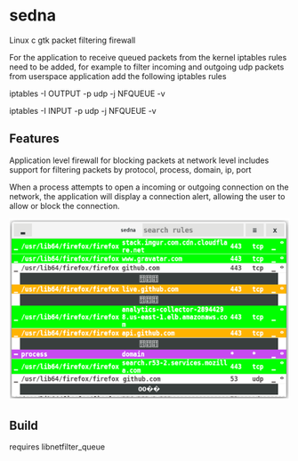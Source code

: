 # sedna
Linux c gtk packet filtering firewall 


For the application to receive queued packets from the kernel iptables rules need to be added, for example to filter incoming and outgoing udp packets from userspace application add the following iptables rules 

iptables -I OUTPUT -p udp  -j NFQUEUE -v

iptables -I INPUT -p udp  -j NFQUEUE -v

## Features ##

Application level firewall for blocking packets at network level includes support for filtering packets by protocol, process, domain, ip, port 

When a process attempts to open a incoming or outgoing connection on the network, the application will display a connection alert, allowing the user to allow or block the connection.

<p>
<img src="/screenshot.png" />
</p>

## Build ##
requires libnetfilter_queue
